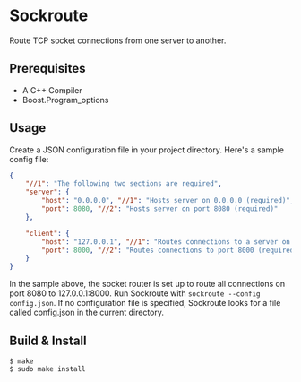 # Sockroute
Route TCP socket connections from one server to another.

## Prerequisites
- A C++ Compiler
- Boost.Program_options

## Usage
Create a JSON configuration file in your project directory. Here's a sample config file:
```json
{
    "//1": "The following two sections are required",
    "server": {
        "host": "0.0.0.0", "//1": "Hosts server on 0.0.0.0 (required)",
        "port": 8080, "//2": "Hosts server on port 8080 (required)"
    },

    "client": {
        "host": "127.0.0.1", "//1": "Routes connections to a server on localhost (required)",
        "port": 8000, "//2": "Routes connections to port 8000 (required)"
    }
}
```
In the sample above, the socket router is set up to route all connections on port 8080 to 127.0.0.1:8000. Run Sockroute with `sockroute --config config.json`. If no configuration file is specified, Sockroute looks for a file called config.json in the current directory.

## Build & Install
```
$ make
$ sudo make install
```